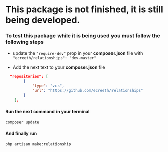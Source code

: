 # This package is not finished, it is still being developed.

### To test this package while it is being used you must follow the following steps 

- update the `"require-dev"` prop in your **composer.json** file with `"ecreeth/relationships": "dev-master"`

- Add the next text to your **composer.json** file
```json
  "repositories": [
        {
            "type": "vcs",
            "url": "https://github.com/ecreeth/relationships"
        }
    ],
```

#### Run the next command in your terminal
```bash
composer update
```

#### And finally run
```bash
php artisan make:relationship
```
